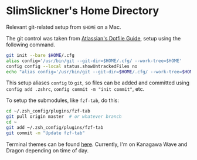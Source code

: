 # SlimSlickner's Home Directory
Relevant git-related setup from `$HOME` on a Mac.

The git control was taken from [Atlassian's Dotfile Guide](https://www.atlassian.com/git/tutorials/dotfiles), setup using the following command.
```zsh
git init --bare $HOME/.cfg
alias config='/usr/bin/git --git-dir=$HOME/.cfg/ --work-tree=$HOME'
config config --local status.showUntrackedFiles no
echo "alias config='/usr/bin/git --git-dir=$HOME/.cfg/ --work-tree=$HOME'" >> $HOME/.zshrc
```

This setup aliases `config` to `git`, so files can be added and committed using `config add .zshrc`, `config commit -m "init commit"`, etc.

To setup the submodules, like `fzf-tab`, do this:
```zsh
cd ~/.zsh_config/plugins/fzf-tab
git pull origin master  # or whatever branch
cd ~
git add ~/.zsh_config/plugins/fzf-tab
git commit -m "Update fzf-tab"
```

Terminal themes can be found [here](https://github.com/mbadolato/iTerm2-Color-Schemes?tab=readme-ov-file#terminal-color-schemes). Currently, I'm on Kanagawa Wave and Dragon depending on time of day.
